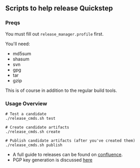 ## Scripts to help release Quickstep

### Preqs

You must fill out `release_manager.profile` first.

You'll need:
  * md5sum
  * shasum
  * svn
  * gpg
  * tar
  * gzip

This is of course in addition to the regular build tools.

### Usage Overview

```
# Test a candidate
./release_cmds.sh test

# Create candidate artifacts
./release_cmds.sh create

# Publish candidate artifacts (after you've created them)
./release_cmds.sh publish
```

* A full guide to releases can be found on [confluence][cwiki-howto].
* PGP key generation is discussed [here][pgp-keys]

[cwiki-howto]: https://cwiki.apache.org/confluence/display/QUICKSTEP/How+To+Release
[pgp-keys]: http://quickstep.apache.org/release-signing/